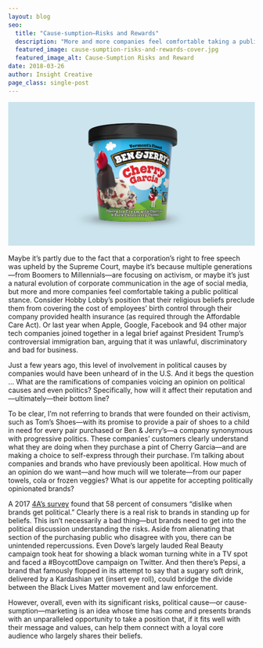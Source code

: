 ```yaml
---
layout: blog
seo:
  title: "Cause-sumption—Risks and Rewards"
  description: "More and more companies feel comfortable taking a public political stance."
  featured_image: cause-sumption-risks-and-rewards-cover.jpg
  featured_image_alt: Cause-Sumption Risks and Reward
date: 2018-03-26
author: Insight Creative
page_class: single-post
---
```


![Cause-Sumption Risks and Rewards](cause-sumption-risks-and-rewards-cover.jpg)

Maybe it’s partly due to the fact that a corporation’s right to free speech was upheld by the Supreme Court, maybe it’s because multiple generations—from Boomers to Millennials—are focusing on activism, or maybe it’s just a natural evolution of corporate communication in the age of social media, but more and more companies feel comfortable taking a public political stance. Consider Hobby Lobby’s position that their religious beliefs preclude them from covering the cost of employees’ birth control through their company provided health insurance (as required through the Affordable Care Act). Or last year when Apple, Google, Facebook and 94 other major tech companies joined together in a legal brief against President Trump’s controversial immigration ban, arguing that it was unlawful, discriminatory and bad for business.

Just a few years ago, this level of involvement in political causes by companies would have been unheard of in the U.S. And it begs the question … What are the ramifications of companies voicing an opinion on political causes and even politics? Specifically, how will it affect their reputation and—ultimately—their bottom line?

To be clear, I’m not referring to brands that were founded on their activism, such as Tom’s Shoes—with its promise to provide a pair of shoes to a child in need for every pair purchased or Ben & Jerry’s—a company synonymous with progressive politics. These companies’ customers clearly understand what they are doing when they purchase a pint of Cherry Garcia—and are making a choice to self-express through their purchase. I’m talking about companies and brands who have previously been apolitical. How much of an opinion do we want—and how much will we tolerate—from our paper towels, cola or frozen veggies? What is our appetite for accepting politically opinionated brands?

A 2017 <a href="https://www.aaaa.org/new-4as-survey-finds-majority-consumers-dislike-brands-get-political/" target="_blank" rel="noopener noreferrer">4A’s survey</a> found that 58 percent of consumers “dislike when brands get political.” Clearly there is a real risk to brands in standing up for beliefs. This isn’t necessarily a bad thing—but brands need to get into the political discussion understanding the risks. Aside from alienating that section of the purchasing public who disagree with you, there can be unintended repercussions. Even Dove’s largely lauded Real Beauty campaign took heat for showing a black woman turning white in a TV spot and faced a #BoycottDove campaign on Twitter. And then there’s Pepsi, a brand that famously flopped in its attempt to say that a sugary soft drink, delivered by a Kardashian yet (insert eye roll), could bridge the divide between the Black Lives Matter movement and law enforcement.

However, overall, even with its significant risks, political cause—or cause-sumption—marketing is an idea whose time has come and presents brands with an unparalleled opportunity to take a position that, if it fits well with their message and values, can help them connect with a loyal core audience who largely shares their beliefs.
